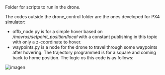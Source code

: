 Folder for scripts to run in the drone.

The codes outside the drone_control folder are the ones developed for PX4 simulator:

- offb_node.py is for a simple hover based on */mavros/setpoint_position/local* with a constant publishing in this topic with only a z-coordinate to hover.
- waypoints.py is a node for the drone to travel through some waypoints after hovering. The trajectory programmed is for a square and coming back to home position. The logic os this code is as follows:

![imagen](https://github.com/RoboticaInteligente8voTecCEM2023/drone_navigation/assets/67598380/a5925eef-d225-4834-8ff8-d8daaa189539)

